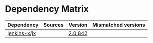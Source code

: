 # Dependency Matrix

Dependency | Sources | Version | Mismatched versions
---------- | ------- | ------- | -------------------
[jenkins-x/jx](https://github.com/jenkins-x/jx.git) |  | [2.0.842](https://github.com/jenkins-x/jx/releases/tag/v2.0.842) | 
